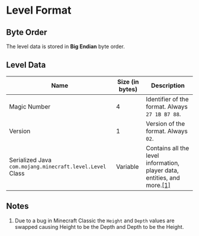 # Level Format

## Byte Order

The level data is stored in **Big Endian** byte order.

## Level Data

| Name | Size (in bytes) | Description |
|------|-----------------|-------------|
| Magic Number | 4 | Identifier of the format. Always `27 1B B7 88`. |
| Version | 1 | Version of the format. Always `02`. |
| Serialized Java `com.mojang.minecraft.level.Level` Class | Variable | Contains all the level information, player data, entities, and more.[\[1\]](#1) |

## Notes
1. <a id="1"></a> Due to a bug in Minecraft Classic the `Height` and `Depth` values are swapped causing Height to be the Depth and Depth to be the Height.
